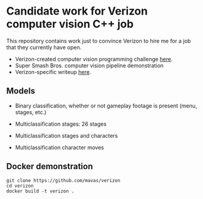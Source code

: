 # Candidate work for Verizon computer vision C++ job

This repository contains work just to convince Verizon to hire me for a job that they currently have open.

- Verizon-created computer vision programming challenge [here](challenge/challenge.md).
- Super Smash Bros. computer vision pipeline demonstration
- Verizon-specific writeup [here](verizon.md).

## Models

- Binary classification, whether or not gameplay footage is present (menu,
  stages, etc.)

- Multiclassification stages: 26 stages

- Multiclassification stages and characters

- Multiclassification character moves


## Docker demonstration

```
git clone https://github.com/mavas/verizon
cd verizon
docker build -t verizon .
```
